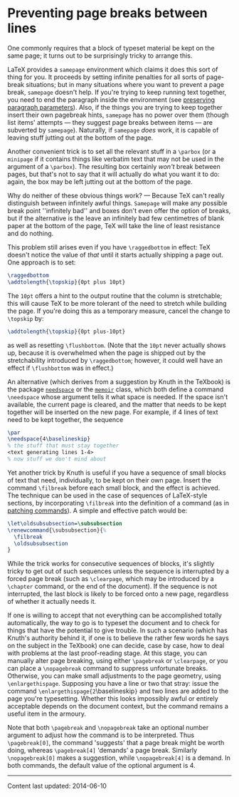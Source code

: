 # Preventing page breaks between lines

One commonly requires that a block of typeset material be kept on the
same page; it turns out to be surprisingly tricky to arrange this.

LaTeX provides a `samepage` environment which claims it
does this sort of thing for you.  It proceeds by setting infinite
penalties for all sorts of page-break situations; but in many
situations where you want to prevent a page break,
`samepage` doesn't help.  If you're trying to keep running
text together, you need to end the paragraph inside the environment
(see [preserving paragraph parameters](./FAQ-paraparam.html)).
Also, if the things you are trying to keep together insert their own
pagebreak hints, `samepage` has no power over them (though
list items' attempts&nbsp;&mdash; they suggest page breaks between items&nbsp;&mdash;
are subverted by `samepage`).  Naturally, if
`samepage` _does_ work, it is capable of leaving
stuff jutting out at the bottom of the page.

Another convenient trick is to set all the relevant stuff in a
`\parbox` (or a `minipage` if it contains things like
verbatim text that may not be used in the argument of a `\parbox`).
The resulting box certainly _won't_ break between pages, but
that's not to say that it will actually do what you want it to do:
again, the box may be left jutting out at the bottom of the page.

Why do neither of these obvious things work?&nbsp;&mdash; Because TeX can't
really distinguish between infinitely awful things.
`Samepage` will make any possible break point ''infinitely
bad'' and boxes don't even offer the option of breaks, but if the
alternative is the leave an infinitely bad few centimetres of blank
paper at the bottom of the page, TeX will take the line of least
resistance and do nothing.

This problem still arises even if you have `\raggedbottom` in
effect: TeX doesn't notice the value of _that_ until it starts
actually shipping a page out.  One approach is to set:
```latex
\raggedbottom
\addtolength{\topskip}{0pt plus 10pt}
```
The `10pt` offers a hint to the output routine that the column is
stretchable; this will cause TeX to be more tolerant of the need to
stretch while building the page.  If you're doing this as a temporary
measure, cancel the change to `\topskip` by:
```latex
\addtolength{\topskip}{0pt plus-10pt}
```
as well as resetting `\flushbottom`.  (Note that the `10pt` never
actually shows up, because it is overwhelmed when the page is shipped
out by the stretchability introduced by `\raggedbottom`; however, it
could well have an effect if `\flushbottom` was in effect.)

An alternative (which derives from a suggestion by Knuth in the
TeXbook) is the package [`needspace`](http://ctan.org/pkg/needspace) or the [`memoir`](http://ctan.org/pkg/memoir) class,
which both define a command `\needspace` whose argument tells it
what space is needed.  If the space isn't available, the current page
is cleared, and the matter that needs to be kept together will be
inserted on the new page.  For example, if 4&nbsp;lines of text need to be
kept together, the sequence
```latex
\par
\needspace{4\baselineskip}
% the stuff that must stay together
<text generating lines 1-4>
% now stuff we don't mind about
```
Yet another trick by Knuth is useful if you have a sequence of small
blocks of text that need, individually, to be kept on their own page.
Insert the command `\filbreak` before each small block, and the
effect is achieved.  The technique can be used in the case of
sequences of LaTeX-style sections, by incorporating `\filbreak`
into the definition of a command (as in 
[patching commands](./FAQ-patch.html)).  A simple and effective
patch would be:
<!-- {% raw %} -->
```latex
\let\oldsubsubsection=\subsubsection
\renewcommand{\subsubsection}{%
  \filbreak
  \oldsubsubsection
}
```
<!-- {% endraw %} -->
While the trick works for consecutive sequences of blocks, it's
slightly tricky to get out of such sequences unless the sequence is
interrupted by a forced page break (such as `\clearpage`, which may
be introduced by a `\chapter` command, or the end of the document).
If the sequence is not interrupted, the last block is likely to be
forced onto a new page, regardless of whether it actually needs it.

If one is willing to accept that not everything can be accomplished
totally automatically, the way to go is to typeset the document and to
check for things that have the potential to give trouble.  In such a
scenario (which has Knuth's authority behind it, if one is to believe
the rather few words he says on the subject in the TeXbook) one can
decide, case by case, how to deal with problems at the last
proof-reading stage.  At this stage, you can manually alter page
breaking, using either `\pagebreak` or `\clearpage`, or you can
place a `\nopagebreak` command to suppress unfortunate breaks.
Otherwise, you can make small adjustments to the page geometry, using
`\enlargethispage`.  Supposing you have a line or two that stray:
issue the command `\enlargethispage{2`\baselineskip`}` and
two lines are added to the page you're typesetting.  Whether this
looks impossibly awful or entirely acceptable depends on the document
context, but the command remains a useful item in the armoury.

Note that both `\pagebreak` and `\nopagebreak` take an optional
number argument to adjust how the command is to be interpreted.  Thus
`\pagebreak[0]`, the command 'suggests' that a page break
might be worth doing, whereas `\pagebreak[4]` 'demands' a
page break.  Similarly `\nopagebreak[0]` makes a suggestion,
while `\nopagebreak[4]` is a demand.  In both commands, the
default value of the optional argument is 4.


----

Content last updated: 2014-06-10
